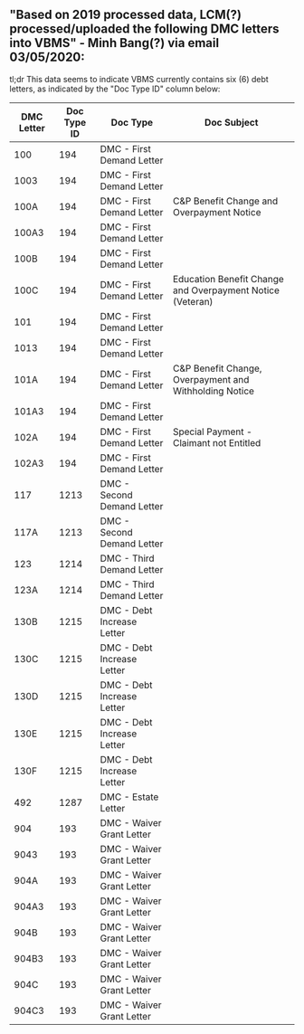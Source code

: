 ## "Based on 2019 processed data, LCM(?) processed/uploaded the following DMC letters into VBMS" - Minh Bang(?) via email 03/05/2020:
tl;dr This data seems to indicate VBMS currently contains six (6) debt letters, as indicated by the "Doc Type ID" column below:





|DMC Letter|Doc Type ID|Doc Type|Doc Subject|
|----|----|----|----|
|100|194|DMC - First Demand Letter||
|1003|194|DMC - First Demand Letter||
|100A|194|DMC - First Demand Letter|C&P Benefit Change and Overpayment Notice|
|100A3|194|DMC - First Demand Letter||
|100B|194|DMC - First Demand Letter||
|100C|194|DMC - First Demand Letter|Education Benefit Change and Overpayment Notice (Veteran)|
|101|194|DMC - First Demand Letter||
|1013|194|DMC - First Demand Letter||
|101A|194|DMC - First Demand Letter|C&P Benefit Change, Overpayment and Withholding Notice|
|101A3|194|DMC - First Demand Letter||
|102A|194|DMC - First Demand Letter|Special Payment - Claimant not Entitled|
|102A3|194|DMC - First Demand Letter||
|117|1213|DMC - Second Demand Letter||
|117A|1213|DMC - Second Demand Letter||
|123|1214|DMC - Third Demand Letter||
|123A|1214|DMC - Third Demand Letter||
|130B|1215|DMC - Debt Increase Letter||
|130C|1215|DMC - Debt Increase Letter||
|130D|1215|DMC - Debt Increase Letter||
|130E|1215|DMC - Debt Increase Letter||
|130F|1215|DMC - Debt Increase Letter||
|492|1287|DMC - Estate Letter||
|904|193|DMC - Waiver Grant Letter||
|9043|193|DMC - Waiver Grant Letter||
|904A|193|DMC - Waiver Grant Letter||
|904A3|193|DMC - Waiver Grant Letter||
|904B|193|DMC - Waiver Grant Letter||
|904B3|193|DMC - Waiver Grant Letter||
|904C|193|DMC - Waiver Grant Letter||
|904C3|193|DMC - Waiver Grant Letter||
